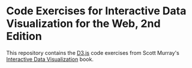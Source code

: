 # Code Exercises for Interactive Data Visualization for the Web, 2nd Edition

This repository contains the [D3.js](https://d3js.org/) code exercises from Scott Murray's [Interactive Data Visualization](http://alignedleft.com/work/d3-book-2e) book.

